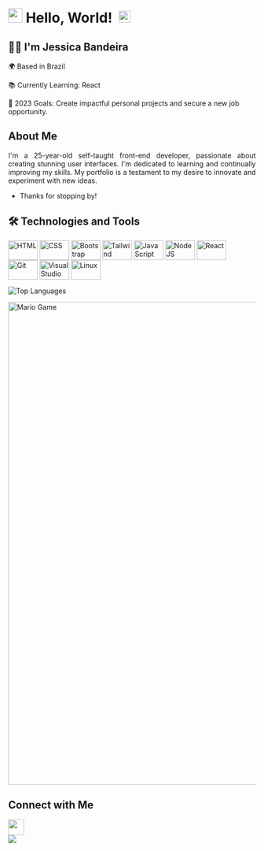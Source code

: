 # <img src="https://github.com/TheDudeThatCode/TheDudeThatCode/blob/master/Assets/Hi.gif" width="29px"> **Hello, World!** &nbsp;<img src="https://github.com/TheDudeThatCode/TheDudeThatCode/blob/master/Assets/Earth.gif" width="24px">

## 👩‍💻 I'm Jessica Bandeira
🌍 Based in Brazil

📚 Currently Learning: React

🚀 2023 Goals: Create impactful personal projects and secure a new job opportunity.

## About Me
<p align="justify">I'm a 25-year-old self-taught front-end developer, passionate about creating stunning user interfaces. I'm dedicated to learning and continually improving my skills. My portfolio is a testament to my desire to innovate and experiment with new ideas.</p>

- Thanks for stopping by!

## 🛠️ Technologies and Tools
<div>
     <img align="center" alt="HTML" height="40" width="60" src="https://cdn.jsdelivr.net/gh/devicons/devicon/icons/html5/html5-original.svg"/>
     <img align="center" alt="CSS" height="40" width="60" src="https://cdn.jsdelivr.net/gh/devicons/devicon/icons/css3/css3-original.svg"/>
     <img align="center" alt="Bootstrap" height="40" width="60" src="https://cdn.jsdelivr.net/gh/devicons/devicon/icons/bootstrap/bootstrap-original.svg"/>
     <img align="center" alt="Tailwind" height="40" width="60" src="https://cdn.jsdelivr.net/gh/devicons/devicon/icons/tailwindcss/tailwindcss-original-wordmark.svg"/>
     <img align="center" alt="JavaScript" height="40" width="60" src="https://cdn.jsdelivr.net/gh/devicons/devicon/icons/javascript/javascript-original.svg"/>     
     <img align="center" alt="Node JS" height="40" width="60" src="https://cdn.jsdelivr.net/gh/devicons/devicon/icons/nodejs/nodejs-original-wordmark.svg"/>
     <img align="center" alt="React" height="40" width="60" src="https://cdn.jsdelivr.net/gh/devicons/devicon/icons/react/react-original.svg"/>
     <img align="center" alt="Git" height="40" width="60" src="https://cdn.jsdelivr.net/gh/devicons/devicon/icons/git/git-original.svg"/>
     <img align="center" alt="Visual Studio Code" height="40" width="60" src="https://cdn.jsdelivr.net/gh/devicons/devicon/icons/vscode/vscode-original.svg"/>
     <img align="center" alt="Linux" height="40" width="60" src="https://cdn.jsdelivr.net/gh/devicons/devicon/icons/linux/linux-original.svg"/>
</div>

![Top Languages](https://github-readme-stats.vercel.app/api/top-langs/?username=jessicasantosb&layout=compact)

<img src="https://github.com/TheDudeThatCode/TheDudeThatCode/blob/master/Assets/Mario_Gameplay.gif" alt="Mario Game" width="980">

## Connect with Me
<img src="https://github.com/TheDudeThatCode/TheDudeThatCode/blob/master/Assets/Handshake.gif" height="32px">
<div>
  <a href="https://www.linkedin.com/in/jessica-santosb/">
    <img src="https://img.shields.io/badge/LinkedIn-0077B5?style=for-the-badge&logo=linkedin&logoColor=white">
  </a>
</div>

          
     



